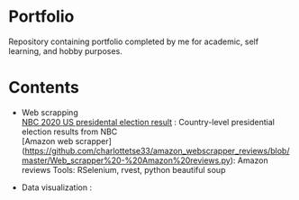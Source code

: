 # Portfolio
Repository containing portfolio completed by me for academic, self learning, and hobby purposes. 
# Contents
- Web scrapping \
[NBC 2020 US presidental election result](https://github.com/charlottetse33/portfolio/blob/main/NBC%20US%20election/web%20scrapping.R) : Country-level presidential election results from NBC \
[Amazon web scrapper] (https://github.com/charlottetse33/amazon_webscrapper_reviews/blob/master/Web_scrapper%20-%20Amazon%20reviews.py): Amazon reviews
Tools: RSelenium, rvest, python beautiful soup

- Data visualization 
: 
